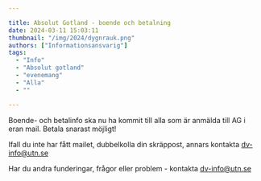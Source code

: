 ```yaml
---

title: Absolut Gotland - boende och betalning
date: 2024-03-11 15:03:11
thumbnail: "/img/2024/dygnrauk.png"
authors: ["Informationsansvarig"]
tags: 
  - "Info"
  - "Absolut gotland"
  - "evenemang"
  - "Alla"
  - ""

---
```

Boende- och betalinfo ska nu ha kommit till alla som är anmälda till AG i eran mail. Betala snarast möjligt!

Ifall du inte har fått mailet, dubbelkolla din skräppost, annars kontakta dv-info@utn.se

Har du andra funderingar, frågor eller problem - kontakta dv-info@utn.se